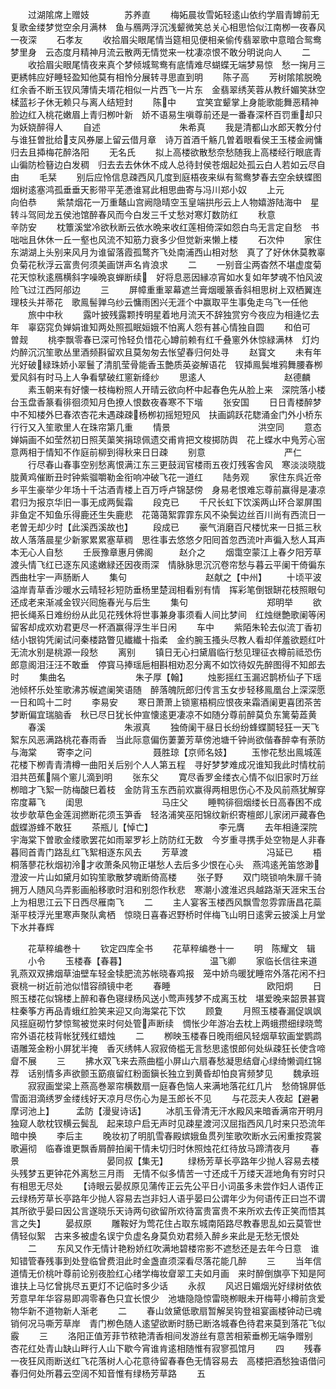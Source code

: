 <!-- { "loadSidebar": true } -->
　　过湖隂席上赠妓　　　　苏养直
　　梅妬晨妆雪妬轻逺山依约学眉青罇前无复歌金缕梦觉空余月满林　鱼与鴈两浮沉浅颦微笑总关心相思恰似江南栁一夜春风一夜深
　　石孝友
　　收拾眉尖眼尾情当筵相见便相亲偷传翡翠歌中意暗合鸳鸯梦里身　云态度月精神月流云散两无情觉来一枕凄凉恨不敢分明说向人
　　二
　　收拾眉尖眼尾情夜来真个梦倾城鸳鸯有底情难尽蝴蝶无端梦易惊　愁一掬月三更綉帏应好睡轻盈知他莫有相怜分展转寻思直到明
　　陈子高
　　芳树隂隂脱晩红余香不断玉钗风薄情夫壻花相似一片西飞一片东　金翡翠绣芙蓉从教纤媚笑牀空楺蓝衫子休无赖只与离人结短封
　　陈中
　　宜笑宜颦掌上身能歌能舞恶精神脸边红入桃花嫩眉上青归栁叶新　娇不语易生嗔尊前还是一番春深杯百罚重却只为妖娆醉得人
　　自述　　　　　　　　　朱希真
　　我是清都山水郎天教分付与谁狂曽批给支风券屡上留云借月章　诗万首酒千觞几曽着眼看侯王玉楼金阙慵归去且揷梅花醉洛阳
　　无名氏
　　拟上高楼欲散愁奈愁随我上高楼经行眼底青山徧防检簮边白发稠　归去去去休休不成人总待封侯苍烟起处孤云白人若如云尽自由
　　毛栞
　　别后应怜信息疎西风几度到庭梧夜来纵有鸳鸯梦春去空余蛱蝶图　烟树逺塞鸿孤垂垂天影带平芜慿谁冩此相思曲寄与冯川郑小奴
　　上元　　　　　　　　　向伯恭
　　紫禁烟花一万重鼇山宫阙隐晴空玉皇端拱彤云上人物嬉游陆海中　星转斗驾囘龙五侯池馆醉春风而今白发三千丈愁对寒灯数防红
　　秋意　　　　　　　　　辛防安
　　枕簟溪堂冷欲秋断云依水晩来收红莲相倚深如怨白鸟无言定自愁　书咄咄且休休一丘一壑也风流不知筋力衰多少但觉新来懒上楼
　　石次仲
　　家住东湖湖上头别来风月为谁留落霞孤鹜齐飞处南浦西山相对愁　真了了好休休莫教辜负菊花秋浮云富贵何须美画饼声名肯浪求
　　二
　　一别音尘两杳然不堪虚度菊花天惊秋逺鴈横斜字噪晩哀蝉断续　好将息恶因縁凉宵如水复如年梦魂不怕风波险飞过江西阿郍边
　　三
　　屏幛重重翠幕遮兰膏烟暖篆香斜相思树上双栖翼连理枝头并蒂花　歌鳯髻亸乌纱云慵雨困兴无涯个中赢取平生事兔走乌飞一任他
　　旅中中秋
　　露叶披残露颗抟明星着地月流天不辞独赏穷今夜应为相逄忆去年　辜窈窕负婵娟谁知两处照孤眠姮娥不怕离人怨有甚心情独自圆
　　和伯可　　　　　　　　曽觌
　　桃李飘零春已深可怜轻负惜花心罇前赖有红千叠窻外休惊緑满林　灯灼灼醉沉沉笙歌丛里酒频斟留欢且莫匆匆去怅望春归何处寻
　　赵寳文
　　未有年光好破緑珠娇小翠鬟了清肌莹骨能香玉艶质英姿解语花　钗揷鳯鬓堆鸦舞腰春栁爱风斜有时马上人争看擘破红窻新绛纱
　　思逺人　　　　　　　　　赵德麟
　　素玉朝来有好懐一枝梅粉照人开晴云欲向杯中起春色先从脸上来　深院落小楼台玉盘香篆看徘徊须知月色撩人恨数夜春寒不下堦
　　张安国
　　日日青楼醉梦中不知楼外巳春浓杏花未遇疎疎杨栁初摇短短风　扶画鹢跃花騘涌金门外小桥东行行又入笙歌里人在珠帘第几重
　　情景　　　　　　　　　　洪空同
　　意态婵娟画不如莹然初日照芙蕖笑捐琼佩遗交甫肯把文梭掷防舆　花上蝶水中鳬芳心宻意两相于情知不作庭前柳到得秋来日日疎
　　别意　　　　　　　　　严仁
　　行尽春山春事空别愁离恨满江东三更鼓润官楼雨五夜灯残客舎风　寒淡淡晓胧胧黄鸡催断丑时钟紫骝嚼勒金衔响冲破飞花一道红
　　陆务观
　　家住东呉近帝乡平生豪举少年场十千沽酒青楼上百万呼卢锦瑟傍　身易老恨难忘尊前赢得是凄凉君归为报京华旧一事无成两鬓霜
　　段克已
　　千尺长虹下饮溪两山环合翠屏围非鱼定不知鱼乐得鹿还生失鹿悲　花蔼蔼絮霏霏东风不染鬓边丝百川尚有西流日一老曽无却少时【此溪西溪故也】
　　段成已
　　豪气消磨百尺楼忧来一日抵三秋故人落落晨星少新冢累累塞草稠　思徃事去悠悠夕阳囘首忽西流叶声徧入愁人耳声本无心人自愁
　　壬辰豫章惠月佛阁　　　赵介之
　　烟霭空蒙江上春夕阳芳草渡头情飞红已逐东风逺嫩緑还因夜雨深　情脉脉思沉沉卷帘愁与暮云平阑干倚徧东西曲杜宇一声肠断人
　　集句　　　　　　　　　赵献之【中州】
　　十顷平波溢岸青草香沙暖水云晴轻衫短防垂杨里楚润相看别有情　挥彩笔倒银缾花枝照眼句还成老来渐减金钗兴囘施春光与后生
　　集句　　　　　　　　　郑明举
　　欲把长绳系日难纷纷从此见花残休将世事兼身事须看人间比梦间　红烛继艶歌阑等闲留客却成欢劝君更尽一杯酒赢得浮生半日闲
　　车中
　　紫陌朱轮去似流丁香初结小银钩凭阑试问秦楼路瞥见纎纎十指柔　金约腕玉搔头尽教人看却佯羞欲题红叶无流水别是桃源一段愁
　　离别
　　镇日无心扫黛眉临行愁见理征衣樽前祗恐伤郎意阁泪汪汪不敢垂　停寳马捧瑶巵相斟相劝忍分离不如饮待奴先醉图得不知郎去时
　　集曲名　　　　　　　　朱子厚【翰】
　　烛影摇红玉漏迟鹊桥仙子下瑶池倾杯乐处笙歌沸苏幙遮阑笑语随　醉落魄阮郎归传言玉女步轻移鳯凰台上深深愿一日和鸣十二时
　　李易安
　　寒日萧萧上锁窻梧桐应恨夜来霜酒阑更喜团茶苦梦断偏宜瑞脑香　秋已尽日犹长仲宣懐逺更凄凉不如随分尊前醉莫负东篱菊蕋黄
　　春溪　　　　　　　　　朱淑真
　　独倚阑干昼日长纷纷蜂蝶鬬轻狂一天飞絮东风恶满路桃花春雨香　当此际意偏伤萋萋芳草傍池塘千钟尚欲偕春醉幸有荼防与海棠
　　寄李之问　　　　　　　聂胜琼【京师名妓】
　　玉惨花愁出鳯城莲花楼下栁青青清樽一曲阳关后别个人人第五程　寻好梦梦难成况谁知我此时情枕前泪共芭蕉隔个窻儿滴到明
　　张东父
　　寛尽香罗金缕衣心情不似旧家时万丝栁暗才飞絮一防梅酸巳着枝　金防背玉东西前欢赢得两相思伤心不及风前燕犹解穿帘度幕飞
　　闺思　　　　　　　　　马庄父
　　睡鸭徘徊烟缕长日高春困不成妆步欹草色金莲润撚断花须玉笋香　轻洛浦笑巫阳锦纹新织寄檀郎儿家闭戸藏春色戯蝶游蜂不敢狂
　　茶瓶儿【悼亡】　　　　　　　　李元膺
　　去年相逄深院宇海棠下曽歌金缕歌罢花如雨翠罗衫上防防红无数　今岁重寻携手处空物是人非春暮囘首青门路乱红飞絮相逐东风去
　　芳草渡　　　　　　　　　冯延已
　　梧桐落蓼花秋烟初泠才收萧条风物正堪愁人去后多少恨在心头　燕鸿逺羌笛悠渺澄波一片山如黛月如钩笙歌散梦魂断倚高楼
　　张子野
　　双门晓锁响朱扉千骑拥万人随风乌弄影画船移歌时泪和别怨作秋悲　寒潮小渡淮迟呉越路渐天涯宋玉台上为相思江云下日西尽雁南飞
　　二
　　主人宴客玉楼西风飘雪忽雰霏唐昌花蘂渐平枝浮光里寒声聚队禽栖　惊晓日喜春迟野桥时伴梅飞山明日逺霁云披溪上月堂下水并春辉












　　花草稡编巻十
　　钦定四库全书
　　花草稡编巻十一
　　明　陈耀文　辑
　　小令
　　玉楼春【春暮】　　　　　　　　　　温飞卿
　　家临长信往来道乳燕双双拂烟草油壁车轻金犊肥流苏帐晓春鸡报　笼中娇鸟暖犹睡帘外落花闲不扫衰桃一树近前池似惜容顔镜中老
　　春睡　　　　　　　　　　　欧阳炯
　　日照玉楼花似锦楼上醉和春色寝绿杨风送小莺声残梦不成离玉枕　堪爱晚来韶景甚寳柱秦筝方再品青蛾红脸笑来迎又向海棠花下饮
　　顾夐
　　月照玉楼春漏促飒飒风揺庭砌竹梦惊鸳被觉来时何处管声断续　惆怅少年游冶去枕上两蛾攒细绿晓莺帘外语花枝背帐犹残红蜡烛
　　二
　　栁映玉楼春日晚雨细风轻烟草软画堂鹦鹉语雕笼金粉小屏犹半掩　香灭绣帏人寂寂倚槛无言愁思逺恨郎何处纵疎狂长使含啼睂不展
　　三
　　拂水双飞来去燕曲槛小屏山六扇春愁凝思结睂心绿绮懒调红锦荐　话别情多声欲颤玉筯痕留红粉面鎭长独立到黄昏却怕良宵频梦见
　　魏承班
　　寂寂画堂梁上燕高巻翠帘横数扇一庭春色恼人来满地落花红几片　愁倚锦屏低雪面泪滴绣罗金缕线好天凉月尽伤心为是玉郎长不见
　　与花蕊夫人夜起【避暑摩诃池上】　　　孟防【漫叟诗话】
　　冰肌玉骨清无汗水殿风来暗香满帘开明月独窥人欹枕钗横云鬓乱　起来琼户启无声时见疎星渡河汉屈指西风几时来只恐流年暗中换
　　李后主
　　晚妆初了明肌雪春殿嫔娥鱼贯列笙歌吹断水云闲重按霓裳歌遍彻　临春谁更飘香屑醉拍阑干情未切归时休照烛花红待放马蹄清夜月
　　春景　　　　　　　　　　晏同叔【集无】
　　绿杨芳草长亭路年少抛人容易去楼头残梦五更钟花外离愁三月雨　无情不似多情苦一寸还成千万缕天涯地角有穷时只有相思无尽处
　　【诗眼云晏叔原见蒲传正云先公平日小词虽多未尝作妇人语传正云绿杨芳草长亭路年少抛人容易去岂非妇人语乎晏曰公谓年少为何语传正曰岂不谓其所欲乎晏曰因公言遂晓乐天诗两句欲留所欢待富贵富贵不来所欢去传正笑而悟其言之失】
　　晏叔原
　　雕鞍好为莺花住占取东城南陌路尽教春思乱如云莫管世倩轻似絮　古来多被虚名误宁负虚名身莫负劝君频入醉乡来此是无愁无恨处
　　二
　　东风又作无情计艳粉娇红吹满地碧楼帘影不遮愁还是去年今日意　谁知错管春残事到处登临曾费泪此时金盏直须深看尽落花能几醉
　　三
　　当年信道情无价桃叶尊前论别夜脸红心绪学梅妆睂翠工夫如月画　来时醉倒旗亭下知是阿谁扶上马忆曾挑尽五更灯不记临时多少话
　　永叔
　　风迟日媚烟光好绿树依依芳意早年华容易即凋零春色只宜长恨少　池塘隐隐惊雷晓栁眼未开梅萼小樽前贪爱物华新不道物新人渐老
　　二
　　春山敛黛低歌扇暂解吴钩登祖宴画楼钟动已魂销何况马嘶芳草岸　青门栁色随人逺望欲断时肠已断洛城春色待君来莫到落花飞似霰
　　三
　　洛阳正值芳菲节秾艳清香相间发游丝有意苦相萦垂栁无端争赠别　杏花红处青山缺山畔行人山下歇今宵谁肯逺相随惟有寂寥孤馆月
　　四
　　残春一夜狂风雨断送红飞花落树人心花意待留春春色无情容易去　高楼把酒愁独语借问春归何处所暮云空阔不知音惟有绿杨芳草路
　　五
